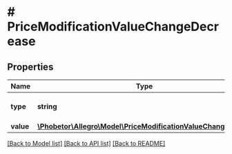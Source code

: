 # # PriceModificationValueChangeDecrease

## Properties

Name | Type | Description | Notes
------------ | ------------- | ------------- | -------------
**type** | **string** |  | [optional] [default to 'DECREASE_PRICE']
**value** | [**\Phobetor\Allegro\Model\PriceModificationValueChangeHolder**](PriceModificationValueChangeHolder.md) |  | [optional]

[[Back to Model list]](../../README.md#models) [[Back to API list]](../../README.md#endpoints) [[Back to README]](../../README.md)
